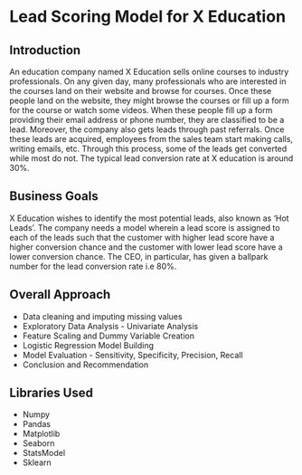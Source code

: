 # Lead Scoring Model for X Education

## Introduction
An education company named X Education sells online courses to industry professionals. On any given day, many professionals who are interested in the courses land on their website and browse for courses. Once these people land on the website, they might browse the courses or fill up a form for the course or watch some videos. When these people fill up a form providing their email address or phone number, they are classified to be a lead. Moreover, the company also gets leads through past referrals. Once these leads are acquired, employees from the sales team start making calls, writing emails, etc. Through this process, some of the leads get converted while most do not. The typical lead conversion rate at X education is around 30%.

## Business Goals
X Education wishes to identify the most potential leads, also known as ‘Hot Leads’. The company needs a model wherein a lead score is assigned to each of the leads such that the customer with higher lead score have a higher conversion chance and the customer with lower lead score have a lower conversion chance. The CEO, in particular, has given a ballpark number for the lead conversion rate i.e 80%.

## Overall Approach
- Data cleaning and imputing missing values
- Exploratory Data Analysis - Univariate Analysis
- Feature Scaling and Dummy Variable Creation
- Logistic Regression Model Building
- Model Evaluation - Sensitivity, Specificity, Precision, Recall
- Conclusion and Recommendation

## Libraries Used
- Numpy
- Pandas
- Matplotlib
- Seaborn
- StatsModel
- Sklearn
